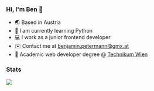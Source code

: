 ### Hi, I'm Ben 👋

* 🌏 Based in Austria
* 🌱 I am currently learning Python
* :computer: I work as a junior frontend developer
* ✉️  Contact me at [benjamin.petermann@gmx.at](mailto:benjamin.petermann@gmx.at)
* :school: Academic web developer degree @ [Technikum Wien](https://academy.technikum-wien.at/master-akademische-abschluesse/web-development/)

### Stats
![](https://github-readme-stats-git-masterrstaa-rickstaa.vercel.app/api/top-langs/?username=bPetermann&theme=dark&hide_border=false&include_all_commits=false&count_private=false&layout=compact)


                    
